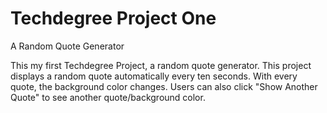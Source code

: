 # Techdegree Project One
 A Random Quote Generator

This my first Techdegree Project, a random quote generator. This project displays a random quote automatically every ten seconds. With every quote, the background color changes. Users can also click "Show Another Quote" to see another quote/background color.